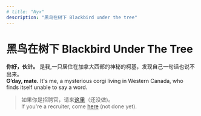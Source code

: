 ```yaml
---
# title: "Nyx"
description: "黑鸟在树下 Blackbird under the tree"
---
```

# 黑鸟在树下 Blackbird Under The Tree
<!-- # <span style="color:#6b21a8">黑鸟在树下 Blackbird under the tree</span>. -->

**你好，伙计。** 是我,一只居住在加拿大西部的神秘的柯基，发现自己一句话也说不出来。\
**G’day, mate.** It's me, a mysterious corgi living in Western Canada, who finds itself unable to say a word.

> 如果你是招聘官，请来[这里](https://petitmi.com)（还没做)。\
If you're a recruiter, come [here](https://petitmi.com) (not done yet).
